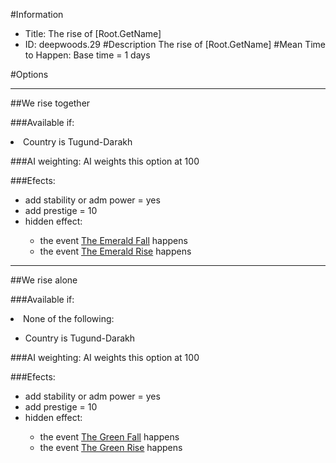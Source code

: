 #Information
 - Title: The rise of [Root.GetName]
 - ID: deepwoods.29
#Description
The rise of [Root.GetName]
#Mean Time to Happen:
Base time = 1 days

#Options

___
##We rise together

###Available if:
<li>Country is Tugund-Darakh</li>

###AI weighting:
AI weights this option at 100


###Efects:<ul><li>add stability or adm power = yes</li><li>add prestige = 10</li><li>hidden effect:</li><ul><li>the event [The Emerald Fall](../events/the_emerald_fall.md) happens</li><li>the event [The Emerald Rise](../events/the_emerald_rise.md) happens</li></ul></ul>

___
##We rise alone

###Available if:
<li>None of the following:</li><ul><li>Country is Tugund-Darakh</li></ul>

###AI weighting:
AI weights this option at 100


###Efects:<ul><li>add stability or adm power = yes</li><li>add prestige = 10</li><li>hidden effect:</li><ul><li>the event [The Green Fall](../events/the_green_fall.md) happens</li><li>the event [The Green Rise](../events/the_green_rise.md) happens</li></ul></ul>
